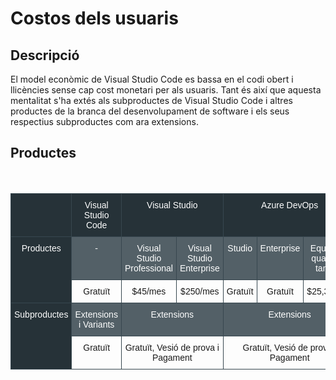 <!-- TITLE: Costos dels usuaris -->
<!-- SUBTITLE: Explicació dels Costos dels usuaris -->

# Costos dels usuaris
## Descripció

El model econòmic de Visual Studio Code es bassa en el codi obert i llicències sense cap cost monetari per als usuaris. Tant és així que aquesta mentalitat s'ha extés als subproductes de Visual Studio Code i altres productes de la branca del desenvolupament de software i els seus respectius subproductes com ara extensions.

## Productes
<br>
<br>

<table style="margin:auto;border-collapse:collapse;border-spacing:0" class="tg"><tr><th style="font-family:Arial, sans-serif;font-size:14px;font-weight:normal;padding:10px 5px;border-style:solid;border-width:1px;overflow:hidden;word-break:normal;border-color:#37474f;background-color:#263238;color:#ffffff;text-align:center;vertical-align:top"></th><th style="font-family:Arial, sans-serif;font-size:14px;font-weight:normal;padding:10px 5px;border-style:solid;border-width:1px;overflow:hidden;word-break:normal;border-color:#37474f;background-color:#263238;color:#ffffff;text-align:center;vertical-align:top">Visual Studio Code</th><th style="font-family:Arial, sans-serif;font-size:14px;font-weight:normal;padding:10px 5px;border-style:solid;border-width:1px;overflow:hidden;word-break:normal;border-color:#37474f;background-color:#263238;color:#ffffff;text-align:center;vertical-align:top" colspan="2">Visual Studio</th><th style="font-family:Arial, sans-serif;font-size:14px;font-weight:normal;padding:10px 5px;border-style:solid;border-width:1px;overflow:hidden;word-break:normal;border-color:#37474f;background-color:#263238;color:#ffffff;text-align:center;vertical-align:top" colspan="3">Azure DevOps</th><th style="font-family:Arial, sans-serif;font-size:14px;font-weight:normal;padding:10px 5px;border-style:solid;border-width:1px;overflow:hidden;word-break:normal;border-color:#37474f;background-color:#263238;color:#ffffff;text-align:center;vertical-align:top">Xamarin University</th></tr><tr><td style="font-family:Arial, sans-serif;font-size:14px;padding:10px 5px;border-style:solid;border-width:1px;overflow:hidden;word-break:normal;border-color:#37474f;background-color:#263238;color:#ffffff;text-align:center;vertical-align:top" rowspan="2">Productes<br></td><td style="font-family:Arial, sans-serif;font-size:14px;padding:10px 5px;border-style:solid;border-width:1px;overflow:hidden;word-break:normal;border-color:#37474f;background-color:#536067;color:#ffffff;text-align:center;vertical-align:top">-</td><td style="font-family:Arial, sans-serif;font-size:14px;padding:10px 5px;border-style:solid;border-width:1px;overflow:hidden;word-break:normal;border-color:#37474f;background-color:#536067;color:#ffffff;text-align:center;vertical-align:top">Visual Studio Professional</td><td style="font-family:Arial, sans-serif;font-size:14px;padding:10px 5px;border-style:solid;border-width:1px;overflow:hidden;word-break:normal;border-color:#37474f;background-color:#536067;color:#ffffff;text-align:center;vertical-align:top">Visual Studio Enterprise</td><td style="font-family:Arial, sans-serif;font-size:14px;padding:10px 5px;border-style:solid;border-width:1px;overflow:hidden;word-break:normal;border-color:#37474f;background-color:#536067;color:#ffffff;text-align:center;vertical-align:top">Studio</td><td style="font-family:Arial, sans-serif;font-size:14px;padding:10px 5px;border-style:solid;border-width:1px;overflow:hidden;word-break:normal;border-color:#37474f;background-color:#536067;color:#ffffff;text-align:center;vertical-align:top">Enterprise</td><td style="font-family:Arial, sans-serif;font-size:14px;padding:10px 5px;border-style:solid;border-width:1px;overflow:hidden;word-break:normal;border-color:#37474f;background-color:#536067;color:#ffffff;text-align:center;vertical-align:top">Equips de qualsevol tamany</td><td style="font-family:Arial, sans-serif;font-size:14px;padding:10px 5px;border-style:solid;border-width:1px;overflow:hidden;word-break:normal;border-color:#37474f;background-color:#536067;color:#ffffff;text-align:center;vertical-align:top">-</td></tr><tr><td style="font-family:Arial, sans-serif;font-size:14px;padding:10px 5px;border-style:solid;border-width:1px;overflow:hidden;word-break:normal;border-color:#37474f;text-align:center;vertical-align:top">Gratuït</td><td style="font-family:Arial, sans-serif;font-size:14px;padding:10px 5px;border-style:solid;border-width:1px;overflow:hidden;word-break:normal;border-color:#37474f;text-align:center;vertical-align:top">$45/mes</td><td style="font-family:Arial, sans-serif;font-size:14px;padding:10px 5px;border-style:solid;border-width:1px;overflow:hidden;word-break:normal;border-color:#37474f;text-align:center;vertical-align:top">$250/mes</td><td style="font-family:Arial, sans-serif;font-size:14px;padding:10px 5px;border-style:solid;border-width:1px;overflow:hidden;word-break:normal;border-color:#37474f;text-align:center;vertical-align:top">Gratuït</td><td style="font-family:Arial, sans-serif;font-size:14px;padding:10px 5px;border-style:solid;border-width:1px;overflow:hidden;word-break:normal;border-color:#37474f;text-align:center;vertical-align:top">Gratuït</td><td style="font-family:Arial, sans-serif;font-size:14px;padding:10px 5px;border-style:solid;border-width:1px;overflow:hidden;word-break:normal;border-color:#37474f;text-align:center;vertical-align:top">$25,30/mes</td><td style="font-family:Arial, sans-serif;font-size:14px;padding:10px 5px;border-style:solid;border-width:1px;overflow:hidden;word-break:normal;border-color:#37474f;text-align:center;vertical-align:top">$999/any</td></tr><tr><td style="font-family:Arial, sans-serif;font-size:14px;padding:10px 5px;border-style:solid;border-width:1px;overflow:hidden;word-break:normal;border-color:#37474f;background-color:#263238;color:#ffffff;text-align:center;vertical-align:top" rowspan="2">Subproductes</td><td style="font-family:Arial, sans-serif;font-size:14px;padding:10px 5px;border-style:solid;border-width:1px;overflow:hidden;word-break:normal;border-color:#37474f;background-color:#536067;color:#ffffff;text-align:center;vertical-align:top">Extensions i Variants</td><td style="font-family:Arial, sans-serif;font-size:14px;padding:10px 5px;border-style:solid;border-width:1px;overflow:hidden;word-break:normal;border-color:#37474f;background-color:#536067;color:#ffffff;text-align:center;vertical-align:top" colspan="2">Extensions</td><td style="font-family:Arial, sans-serif;font-size:14px;padding:10px 5px;border-style:solid;border-width:1px;overflow:hidden;word-break:normal;border-color:#37474f;background-color:#536067;color:#ffffff;text-align:center;vertical-align:top" colspan="3">Extensions</td><td style="font-family:Arial, sans-serif;font-size:14px;padding:10px 5px;border-style:solid;border-width:1px;overflow:hidden;word-break:normal;border-color:#37474f;background-color:#536067;color:#ffffff;text-align:center;vertical-align:top">-</td></tr><tr><td style="font-family:Arial, sans-serif;font-size:14px;padding:10px 5px;border-style:solid;border-width:1px;overflow:hidden;word-break:normal;border-color:#37474f;text-align:center;vertical-align:top">Gratuït</td><td style="font-family:Arial, sans-serif;font-size:14px;padding:10px 5px;border-style:solid;border-width:1px;overflow:hidden;word-break:normal;border-color:#37474f;text-align:center;vertical-align:top" colspan="2">Gratuït, Vesió de prova i Pagament</td><td style="font-family:Arial, sans-serif;font-size:14px;padding:10px 5px;border-style:solid;border-width:1px;overflow:hidden;word-break:normal;border-color:#37474f;text-align:center;vertical-align:top" colspan="3">Gratuït, Vesió de prova i Pagament</td><td style="font-family:Arial, sans-serif;font-size:14px;padding:10px 5px;border-style:solid;border-width:1px;overflow:hidden;word-break:normal;border-color:#37474f;text-align:center;vertical-align:top">-</td></tr></table>